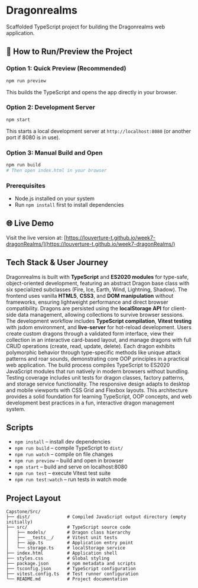 # Dragonrealms

Scaffolded TypeScript project for building the Dragonrealms web application.

## 🚀 How to Run/Preview the Project

### Option 1: Quick Preview (Recommended)
```bash
npm run preview
```
This builds the TypeScript and opens the app directly in your browser.

### Option 2: Development Server
```bash
npm start
```
This starts a local development server at `http://localhost:8080` (or another port if 8080 is in use).

### Option 3: Manual Build and Open
```bash
npm run build
# Then open index.html in your browser
```

### Prerequisites
- Node.js installed on your system
- Run `npm install` first to install dependencies

## 🌐 Live Demo

Visit the live version at: [https://louverture-t.github.io/week7-dragonRealms/](https://louverture-t.github.io/week7-dragonRealms/)

## Tech Stack & User Journey

Dragonrealms is built with **TypeScript** and **ES2020 modules** for type-safe, object-oriented development, featuring an abstract Dragon base class with six specialized subclasses (Fire, Ice, Earth, Wind, Lightning, Shadow). The frontend uses vanilla **HTML5**, **CSS3**, and **DOM manipulation** without frameworks, ensuring lightweight performance and direct browser compatibility. Dragons are persisted using the **localStorage API** for client-side data management, allowing collections to survive browser sessions. The development workflow includes **TypeScript compilation**, **Vitest testing** with jsdom environment, and **live-server** for hot-reload development. Users create custom dragons through a validated form interface, view their collection in an interactive card-based layout, and manage dragons with full CRUD operations (create, read, update, delete). Each dragon exhibits polymorphic behavior through type-specific methods like unique attack patterns and roar sounds, demonstrating core OOP principles in a practical web application. The build process compiles TypeScript to ES2020 JavaScript modules that run natively in modern browsers without bundling. Testing coverage includes unit tests for dragon classes, factory patterns, and storage service functionality. The responsive design adapts to desktop and mobile viewports with CSS Grid and Flexbox layouts. This architecture provides a solid foundation for learning TypeScript, OOP concepts, and web development best practices in a fun, interactive dragon management system.

## Scripts

- `npm install` – install dev dependencies
- `npm run build` – compile TypeScript to `dist/`
- `npm run watch` – compile on file changes
- `npm run preview` – build and open in browser
- `npm start` – build and serve on localhost:8080
- `npm run test` – execute Vitest test suite
- `npm run test:watch` – run tests in watch mode

## Project Layout

```
Capstone/Src/
├── dist/              # Compiled JavaScript output directory (empty initially)
├── src/               # TypeScript source code
│   ├── models/        # Dragon class hierarchy
│   ├── __tests__/     # Vitest unit tests
│   ├── app.ts         # Application entry point
│   └── storage.ts     # localStorage service
├── index.html         # Application shell
├── styles.css         # Global styling
├── package.json       # npm metadata and scripts
├── tsconfig.json      # TypeScript configuration
├── vitest.config.ts   # Test runner configuration
└── README.md          # Project documentation
```




